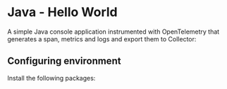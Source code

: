 # Java - Hello World

A simple Java console application instrumented with OpenTelemetry that generates a span, metrics and logs and export them to Collector:

## Configuring environment

Install the following packages:
